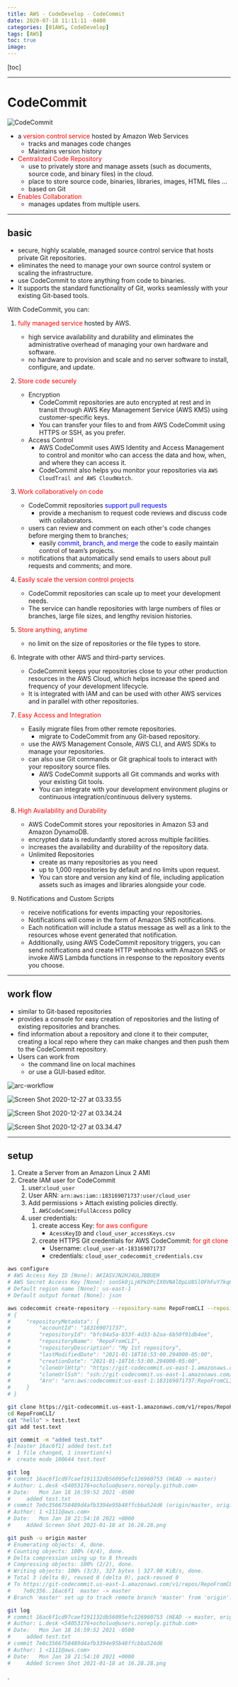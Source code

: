 ```yaml
---
title: AWS - CodeDevelop - CodeCommit
date: 2020-07-18 11:11:11 -0400
categories: [01AWS, CodeDevelop]
tags: [AWS]
toc: true
image:
---
```


[toc]

---

# CodeCommit

![CodeCommit](https://i.imgur.com/ENCpW6N.png)

- a <font color=red> version control service </font> hosted by Amazon Web Services
  - tracks and manages code changes
  - Maintains version history
- <font color=red> Centralized Code Repository </font>
  - use to privately store and manage assets (such as documents, source code, and binary files) in the cloud.
  - place to store source code, binaries, libraries, images, HTML files ...
  - based on Git
- <font color=red> Enables Collaboration </font>
  - manages updates from multiple users.

---

## basic
- secure, highly scalable, managed source control service that hosts private Git repositories.
- eliminates the need to manage your own source control system or scaling the infrastructure.
- use CodeCommit to store anything from code to binaries.
- It supports the standard functionality of Git, works seamlessly with your existing Git-based tools.

With CodeCommit, you can:

1. <font color=red> fully managed service </font> hosted by AWS.
   - high service availability and durability and eliminates the administrative overhead of managing your own hardware and software.
   - no hardware to provision and scale and no server software to install, configure, and update.

2. <font color=red> Store code securely </font>
   - Encryption
     - CodeCommit repositories are auto encrypted at rest and in transit through AWS Key Management Service (AWS KMS) using customer-specific keys.
     - You can transfer your files to and from AWS CodeCommit using HTTPS or SSH, as you prefer.
   - Access Control
     - AWS CodeCommit uses AWS Identity and Access Management to control and monitor who can access the data and how, when, and where they can access it. 
     - CodeCommit also helps you monitor your repositories via `AWS CloudTrail and AWS CloudWatch`.


3. <font color=red> Work collaboratively on code </font>
   - CodeCommit repositories <font color=blue> support pull requests </font>
     - provide a mechanism to request code reviews and discuss code with collaborators. 
   - users can review and comment on each other's code changes before merging them to branches;
      - easily <font color=blue> commit, branch, and merge </font> the code to easily maintain control of team’s projects.
   - notifications that automatically send emails to users about pull requests and comments; and more.

4. <font color=red> Easily scale the version control projects </font>
   - CodeCommit repositories can scale up to meet your development needs.
   - The service can handle repositories with large numbers of files or branches, large file sizes, and lengthy revision histories.

5. <font color=red> Store anything, anytime </font>
   - no limit on the size of repositories or the file types to store.

6. Integrate with other AWS and third-party services.
   - CodeCommit keeps your repositories close to your other production resources in the AWS Cloud, which helps increase the speed and frequency of your development lifecycle.
   - It is integrated with IAM and can be used with other AWS services and in parallel with other repositories.

7. <font color=red> Easy Access and Integration </font>
   - Easily migrate files from other remote repositories.
     - migrate to CodeCommit from any Git-based repository.
   - use the AWS Management Console, AWS CLI, and AWS SDKs to manage your repositories. 
   - can also use Git commands or Git graphical tools to interact with your repository source files. 
     - AWS CodeCommit supports all Git commands and works with your existing Git tools. 
     - You can integrate with your development environment plugins or continuous integration/continuous delivery systems.


8. <font color=red> High Availability and Durability </font>
   - AWS CodeCommit stores your repositories in Amazon S3 and Amazon DynamoDB.  
   - encrypted data is redundantly stored across multiple facilities.
   - increases the availability and durability of the repository data.
   - Unlimited Repositories
     - create as many repositories as you need
     - up to 1,000 repositories by default and no limits upon request. 
     - You can store and version any kind of file, including application assets such as images and libraries alongside your code.


9. Notifications and Custom Scripts
   - receive notifications for events impacting your repositories. 
   - Notifications will come in the form of Amazon SNS notifications. 
   - Each notification will include a status message as well as a link to the resources whose event generated that notification. 
   - Additionally, using AWS CodeCommit repository triggers, you can send notifications and create HTTP webhooks with Amazon SNS or invoke AWS Lambda functions in response to the repository events you choose.

---


## work flow

- similar to Git-based repositories
- provides a console for easy creation of repositories and the listing of existing repositories and branches.
- find information about a repository and clone it to their computer, creating a local repo where they can make changes and then push them to the CodeCommit repository.
- Users can work from
  - the command line on local machines
  - or use a GUI-based editor.

![arc-workflow](https://i.imgur.com/dCtKMc0.png)


![Screen Shot 2020-12-27 at 03.33.55](https://i.imgur.com/NDqsZwC.png)


![Screen Shot 2020-12-27 at 03.34.24](https://i.imgur.com/a99WuOp.png)


![Screen Shot 2020-12-27 at 03.34.47](https://i.imgur.com/Tb6tPsF.png)


---


## setup

1. Create a Server from an Amazon Linux 2 AMI
2. Create IAM user for CodeCommit
   1. user:`cloud_user`
   2. User ARN: `arn:aws:iam::183169071737:user/cloud_user`
   3. Add permissions > Attach existing policies directly.
      1. `AWSCodeCommitFullAccess` policy
   4. user credentials:
      1. create access Key: <font color=red> for aws configure </font>
         - `AcessKeyID` and `cloud_user_accessKeys.csv`
      2. create HTTPS Git credentials for AWS CodeCommit: <font color=red> for git clone </font>
         - Username: `cloud_user-at-183169071737`
         - credentials: `cloud_user_codecommit_credentials.csv`


```bash
aws configure
# AWS Access Key ID [None]: AKIASVJN2HJ4ULJBBUEH
# AWS Secret Access Key [None]: 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
# Default region name [None]: us-east-1
# Default output format [None]: json

aws codecommit create-repository --repository-name RepoFromCLI --repository-description "My 1st repository"
# {
#     "repositoryMetadata": {
#         "accountId": "183169071737",
#         "repositoryId": "bfc04a5a-833f-4d33-b2aa-6b50f91db4ee",
#         "repositoryName": "RepoFromCLI",
#         "repositoryDescription": "My 1st repository",
#         "lastModifiedDate": "2021-01-18T16:53:00.294000-05:00",
#         "creationDate": "2021-01-18T16:53:00.294000-05:00",
#         "cloneUrlHttp": "https://git-codecommit.us-east-1.amazonaws.com/v1/repos/RepoFromCLI",
#         "cloneUrlSsh": "ssh://git-codecommit.us-east-1.amazonaws.com/v1/repos/RepoFromCLI",
#         "Arn": "arn:aws:codecommit:us-east-1:183169071737:RepoFromCLI"
#     }
# }

git clone https://git-codecommit.us-east-1.amazonaws.com/v1/repos/RepoFromCLI
cd RepoFromCLI/
cat "hello" > test.text
git add test.text

git commit -m "added test.txt"
# [master 16ac6f1] added test.txt
#  1 file changed, 1 insertion(+)
#  create mode 100644 test.text

git log
# commit 16ac6f1cd97caef191132db56095efc126960753 (HEAD -> master)
# Author: L.desk <54053176+ocholuo@users.noreply.github.com>
# Date:   Mon Jan 18 16:59:52 2021 -0500
#     added test.txt
# commit 7e0c3566758489d4afb3394e95b48ffcbba524d6 (origin/master, origin/HEAD)
# Author: 1 <1111@aws.com>
# Date:   Mon Jan 18 21:54:10 2021 +0000
#     Added Screen Shot 2021-01-18 at 16.28.28.png

git push -u origin master
# Enumerating objects: 4, done.
# Counting objects: 100% (4/4), done.
# Delta compression using up to 8 threads
# Compressing objects: 100% (2/2), done.
# Writing objects: 100% (3/3), 327 bytes | 327.00 KiB/s, done.
# Total 3 (delta 0), reused 0 (delta 0), pack-reused 0
# To https://git-codecommit.us-east-1.amazonaws.com/v1/repos/RepoFromCLI
#    7e0c356..16ac6f1  master -> master
# Branch 'master' set up to track remote branch 'master' from 'origin'.

git log
# commit 16ac6f1cd97caef191132db56095efc126960753 (HEAD -> master, origin/master, origin/HEAD)
# Author: L.desk <54053176+ocholuo@users.noreply.github.com>
# Date:   Mon Jan 18 16:59:52 2021 -0500
#     added test.txt
# commit 7e0c3566758489d4afb3394e95b48ffcbba524d6
# Author: 1 <1111@aws.com>
# Date:   Mon Jan 18 21:54:10 2021 +0000
#     Added Screen Shot 2021-01-18 at 16.28.28.png
```








.
